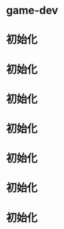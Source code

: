 # game-dev 
# #########################
#         初始化        #
#         初始化        #
#         初始化        #
#         初始化        #
#         初始化        #
#         初始化        #
#         初始化        #
# #########################
